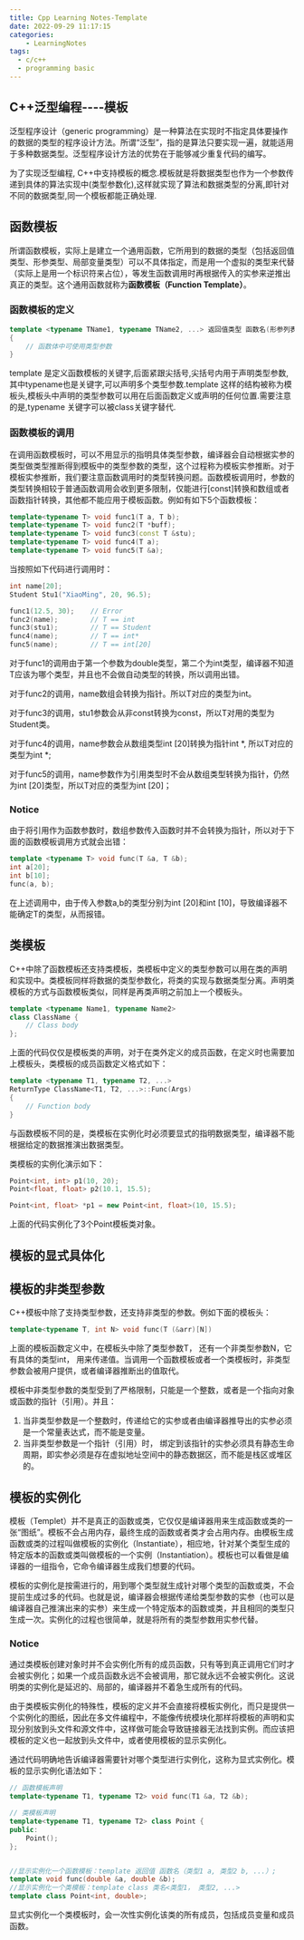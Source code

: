 ```yaml
---
title: Cpp Learning Notes-Template
date: 2022-09-29 11:17:15
categories: 
    - LearningNotes
tags: 
  - c/c++
  - programming basic
---
```


## C++泛型编程----模板

泛型程序设计（generic programming）是一种算法在实现时不指定具体要操作的数据的类型的程序设计方法。所谓“泛型”，指的是算法只要实现一遍，就能适用于多种数据类型。泛型程序设计方法的优势在于能够减少重复代码的编写。

为了实现泛型编程, C++中支持模板的概念.模板就是将数据类型也作为一个参数传递到具体的算法实现中(类型参数化),这样就实现了算法和数据类型的分离,即针对不同的数据类型,同一个模板都能正确处理.

<!--more-->

## 函数模板

所谓函数模板，实际上是建立一个通用函数，它所用到的数据的类型（包括返回值类型、形参类型、局部变量类型）可以不具体指定，而是用一个虚拟的类型来代替（实际上是用一个标识符来占位），等发生函数调用时再根据传入的实参来逆推出真正的类型。这个通用函数就称为**函数模板（Function Template）**。

### **函数模板的定义**

```c++
template <typename TName1, typename TName2, ...> 返回值类型 函数名(形参列表) 
{
	// 函数体中可使用类型参数    
}
```

template 是定义函数模板的关键字,后面紧跟尖括号,尖括号内用于声明类型参数,其中typename也是关键字,可以声明多个类型参数.template <typename T>这样的结构被称为模板头,模板头中声明的类型参数可以用在后面函数定义或声明的任何位置.需要注意的是,typename 关键字可以被class关键字替代.

### **函数模板的调用**

在调用函数模板时，可以不用显示的指明具体类型参数，编译器会自动根据实参的类型做类型推断得到模板中的类型参数的类型，这个过程称为模板实参推断。对于模板实参推断，我们要注意函数调用时的类型转换问题。函数模板调用时，参数的类型转换相较于普通函数调用会收到更多限制，仅能进行[const]转换和数组或者函数指针转换，其他都不能应用于模板函数。例如有如下5个函数模板：

```c++
template<typename T> void func1(T a, T b);
template<typename T> void func2(T *buff);
template<typename T> void func3(const T &stu);
template<typename T> void func4(T a);
template<typename T> void func5(T &a);
```

当按照如下代码进行调用时：

```c++
int name[20];
Student Stu1("XiaoMing", 20, 96.5);

func1(12.5, 30);   	// Error
func2(name);		// T == int
func3(stu1);		// T == Student
func4(name);		// T == int*
func5(name);		// T == int[20]
```

对于func1的调用由于第一个参数为double类型，第二个为int类型，编译器不知道T应该为哪个类型，并且也不会做自动类型的转换，所以调用出错。

对于func2的调用，name数组会转换为指针。所以T对应的类型为int。

对于func3的调用，stu1参数会从非const转换为const，所以T对用的类型为Student类。

对于func4的调用，name参数会从数组类型int [20]转换为指针int *, 所以T对应的类型为int *;

对于func5的调用，name参数作为引用类型时不会从数组类型转换为指针，仍然为int [20]类型，所以T对应的类型为int [20]；

### **Notice**

由于将引用作为函数参数时，数组参数传入函数时并不会转换为指针，所以对于下面的函数模板调用方式就会出错：

```c++
template <typename T> void func(T &a, T &b);
int a[20];
int b[10];
func(a, b);
```

在上述调用中，由于传入参数a,b的类型分别为int [20]和int [10]，导致编译器不能确定T的类型，从而报错。

## 类模板

C++中除了函数模板还支持类模板，类模板中定义的类型参数可以用在类的声明和实现中。类模板同样将数据的类型参数化，将类的实现与数据类型分离。声明类模板的方式与函数模板类似，同样是再类声明之前加上一个模板头。

```c++
template <typename Name1, typename Name2>
class ClassName {
    // Class body
};
```

上面的代码仅仅是模板类的声明，对于在类外定义的成员函数，在定义时也需要加上模板头，类模板的成员函数定义格式如下：

```c++
template <typename T1, typename T2, ...>
ReturnType ClassName<T1, T2, ...>::Func(Args) 
{
	// Function body    
}
```

与函数模板不同的是，类模板在实例化时必须要显式的指明数据类型，编译器不能根据给定的数据推演出数据类型。

类模板的实例化演示如下：

```c++
Point<int, int> p1(10, 20);
Point<float, float> p2(10.1, 15.5);

Point<int, float> *p1 = new Point<int, float>(10, 15.5);
```

上面的代码实例化了3个Point模板类对象。

## 模板的显式具体化



## 模板的非类型参数

C++模板中除了支持类型参数，还支持非类型的参数。例如下面的模板头：

```c++
template<typename T, int N> void func(T (&arr)[N])
```

上面的模板函数定义中，在模板头中除了类型参数T， 还有一个非类型参数N，它有具体的类型int， 用来传递值。当调用一个函数模板或者一个类模板时，非类型参数会被用户提供，或者编译器推断出的值取代。

模板中非类型参数的类型受到了严格限制，只能是一个整数，或者是一个指向对象或函数的指针（引用）。并且：

1. 当非类型参数是一个整数时，传递给它的实参或者由编译器推导出的实参必须是一个常量表达式，而不能是变量。
2. 当非类型参数是一个指针（引用）时， 绑定到该指针的实参必须具有静态生命周期，即实参必须是存在虚拟地址空间中的静态数据区，而不能是栈区或堆区的。

## 模板的实例化

模板（Templet）并不是真正的函数或类，它仅仅是编译器用来生成函数或类的一张“图纸”。模板不会占用内存，最终生成的函数或者类才会占用内存。由模板生成函数或类的过程叫做模板的实例化（Instantiate），相应地，针对某个类型生成的特定版本的函数或类叫做模板的一个实例（Instantiation）。模板也可以看做是编译器的一组指令，它命令编译器生成我们想要的代码。

模板的实例化是按需进行的，用到哪个类型就生成针对哪个类型的函数或类，不会提前生成过多的代码。也就是说，编译器会根据传递给类型参数的实参（也可以是编译器自己推演出来的实参）来生成一个特定版本的函数或类，并且相同的类型只生成一次。实例化的过程也很简单，就是将所有的类型参数用实参代替。

### **Notice**

通过类模板创建对象时并不会实例化所有的成员函数，只有等到真正调用它们时才会被实例化；如果一个成员函数永远不会被调用，那它就永远不会被实例化。这说明类的实例化是延迟的、局部的，编译器并不着急生成所有的代码。

由于类模板实例化的特殊性，模板的定义并不会直接将模板实例化，而只是提供一个实例化的图纸，因此在多文件编程中，不能像传统模块化那样将模板的声明和实现分别放到头文件和源文件中，这样做可能会导致链接器无法找到实例。而应该把模板的定义也一起放到头文件中，或者使用模板的显示实例化。

通过代码明确地告诉编译器需要针对哪个类型进行实例化，这称为显式实例化。模板的显示实例化语法如下：

```c++
// 函数模板声明
template<typename T1, typename T2> void func(T1 &a, T2 &b);

// 类模板声明
template<typename T1, typename T2> class Point {
public:
    Point();
};


//显示实例化一个函数模板：template 返回值 函数名（类型1 a, 类型2 b, ...）;
template void func(double &a, double &b);
//显示实例化一个类模板：template class 类名<类型1， 类型2, ...>
template class Point<int, double>;
```

显式实例化一个类模板时，会一次性实例化该类的所有成员，包括成员变量和成员函数。


